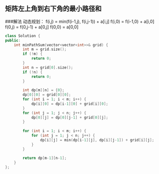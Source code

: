 ## 矩阵左上角到右下角的最小路径和
###解法
动态规划：
f(i,j) = min(f(i-1,j), f(i,j-1)) + a[i,j]
f(i,0) = f(i-1,0) + a[i,0]
f(0,j) = f(0,j-1) + a[0,j]
f(0,0) = a[0,0]
```c++
class Solution {
public:
    int minPathSum(vector<vector<int>>& grid) {
        int m = grid.size();
        if (!m) {
            return 0;
        }
        int n = grid[0].size();
        if (!n) {
            return 0;
        }
        
        int dp[m][n] = {0};
        dp[0][0] = grid[0][0];
        for (int i = 1; i < m; i++) {
            dp[i][0] = dp[i-1][0] + grid[i][0];
        }
        for (int j = 1; j < n; j++) {
            dp[0][j] = dp[0][j-1] + grid[0][j];
        }
        
        for (int i = 1; i < m; i++) {
            for (int j = 1; j < n; j++) {
                dp[i][j] = min(dp[i-1][j], dp[i][j-1]) + grid[i][j];
            }
        }
        
        return dp[m-1][n-1];
    }
};
```